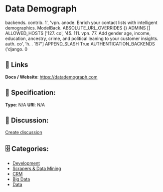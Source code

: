 # Data Demograph


backends. contrib. 1', 'vpn. anode. Enrich your contact lists with intelligent demographics. ModelBack.  ABSOLUTE_URL_OVERRIDES {} ADMINS [] ALLOWED_HOSTS ['127. co', '45. 111. vpn. 77.  Add gender age, income, education, ancestry, crime, and political leaning to your customer insights. auth. co', 'h. . 157'] APPEND_SLASH True AUTHENTICATION_BACKENDS ('django. 0

##  🔗 Links
**Docs / Website**: https://datademograph.com

## 🧬 Specification:
**Type**: N/A
**URI**: N/A

## 💬 Discussion:
[Create discussion](https://github.com/apis-list/apis-list/discussions/new)

## 🗄️ Categories:
- [Development](https://github.com/apis-list/apis-list#development)
- [Scrapers & Data Mining](https://github.com/apis-list/apis-list#scrapers--data-mining)
- [CRM](https://github.com/apis-list/apis-list#crm)
- [Big Data](https://github.com/apis-list/apis-list#big-data)
- [Data](https://github.com/apis-list/apis-list#data)



